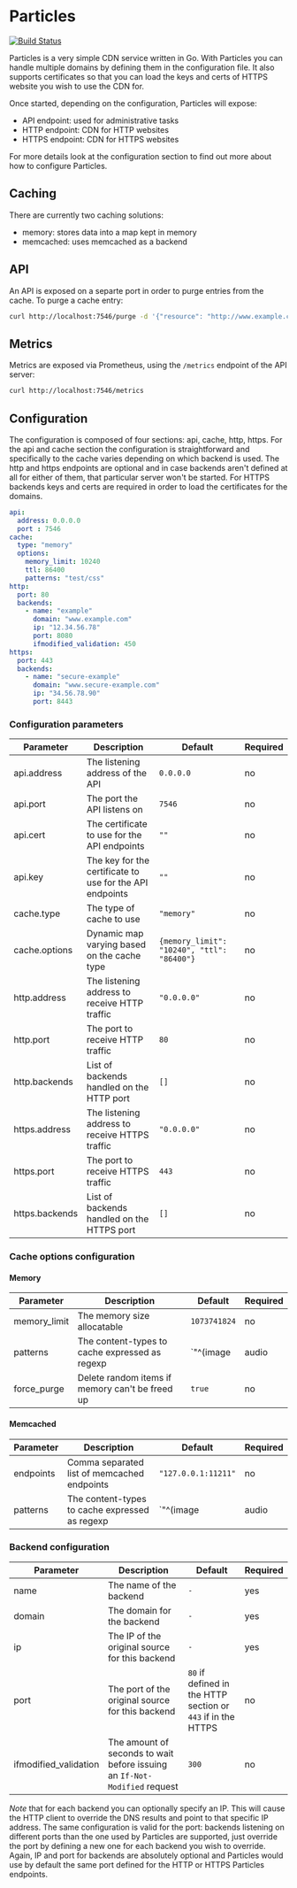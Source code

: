 # Particles

[![Build Status](https://travis-ci.org/amartorelli/particles.svg?branch=master)](https://travis-ci.org/amartorelli/particles)

Particles is a very simple CDN service written in Go.
With Particles you can handle multiple domains by defining them in the configuration file.
It also supports certificates so that you can load the keys and certs of HTTPS website you wish to use the CDN for.

Once started, depending on the configuration, Particles will expose:

* API endpoint: used for administrative tasks
* HTTP endpoint: CDN for HTTP websites
* HTTPS endpoint: CDN for HTTPS websites

For more details look at the configuration section to find out more about how to configure Particles.

## Caching

There are currently two caching solutions:

* memory: stores data into a map kept in memory
* memcached: uses memcached as a backend

## API

An API is exposed on a separte port in order to purge entries from the cache.
To purge a cache entry:

```bash
curl http://localhost:7546/purge -d '{"resource": "http://www.example.com:80/wp-content/uploads/2017/03/banner.jpg"}'
```

## Metrics

Metrics are exposed via Prometheus, using the `/metrics` endpoint of the API server:

```bash
curl http://localhost:7546/metrics
```

## Configuration

The configuration is composed of four sections: api, cache, http, https.
For the api and cache section the configuration is straightforward and specifically to the cache varies depending on which backend is used.
The http and https endpoints are optional and in case backends aren't defined at all for either of them, that particular server won't be started.
For HTTPS backends keys and certs are required in order to load the certificates for the domains.

```yaml
api:
  address: 0.0.0.0
  port : 7546
cache:
  type: "memory"
  options:
    memory_limit: 10240
    ttl: 86400
    patterns: "test/css"
http:
  port: 80
  backends:
    - name: "example"
      domain: "www.example.com"
      ip: "12.34.56.78"
      port: 8080
      ifmodified_validation: 450
https:
  port: 443
  backends:
    - name: "secure-example"
      domain: "www.secure-example.com"
      ip: "34.56.78.90"
      port: 8443
```

### Configuration parameters

| Parameter | Description | Default | Required |
|---|---|---|---|
| api.address | The listening address of the API  | `0.0.0.0` | no |
| api.port | The port the API listens on | `7546` | no |
| api.cert | The certificate to use for the API endpoints | `""` | no |
| api.key | The key for the certificate to use for the API endpoints | `""` | no |
| cache.type | The type of cache to use | `"memory"` | no |
| cache.options | Dynamic map varying based on the cache type | `{memory_limit": "10240", "ttl": "86400"}` | no |
| http.address | The listening address to receive HTTP traffic | `"0.0.0.0"` | no |
| http.port | The port to receive HTTP traffic | `80` | no |
| http.backends | List of backends handled on the HTTP port | `[]` | no |
| https.address | The listening address to receive HTTPS traffic  | `"0.0.0.0"` | no |
| https.port | The port to receive HTTPS traffic | `443` | no |
| https.backends | List of backends handled on the HTTPS port | `[]` | no |

### Cache options configuration

#### Memory

| Parameter | Description | Default | Required |
|---|---|---|---|
| memory_limit | The memory size allocatable | `1073741824` | no |
| patterns | The content-types to cache expressed as regexp | `"^(image|audio|video)/.+$|^.+/javascript.*$|^text/css$"` | no |
| force_purge | Delete random items if memory can't be freed up | `true` | no |

#### Memcached

| Parameter | Description | Default | Required |
|---|---|---|---|
| endpoints | Comma separated list of memcached endpoints | `"127.0.0.1:11211"` | no |
| patterns | The content-types to cache expressed as regexp | `"^(image|audio|video)/.+$|^.+/javascript.*$|^text/css$"` | no |

### Backend configuration

| Parameter | Description | Default | Required |
|---|---|---|---|
| name | The name of the backend | `-` | yes |
| domain | The domain for the backend | `-` | yes |
| ip | The IP of the original source for this backend | `-` | yes |
| port | The port of the original source for this backend | `80` if defined in the HTTP section or `443` if in the HTTPS | no |
| ifmodified_validation | The amount of seconds to wait before issuing an `If-Not-Modified` request| `300` | no |

*Note* that for each backend you can optionally specify an IP. This will cause the HTTP client to override the DNS
results and point to that specific IP address.
The same configuration is valid for the port: backends listening on different ports than the one used by Particles are supported, just override the port
by defining a new one for each backend you wish to override.
Again, IP and port for backends are absolutely optional and Particles would use by default the same port defined for the HTTP
or HTTPS Particles endpoints.
